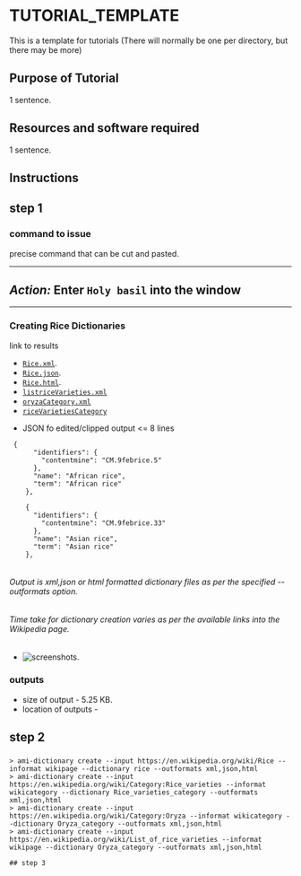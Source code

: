 # TUTORIAL_TEMPLATE

This is a template for tutorials (There will normally be one per directory, but there may be more)

## Purpose of Tutorial

1 sentence.

## Resources and software required

1 sentence.

## Instructions

## step 1
### command to issue

precise command that can be cut and pasted.

---
*Action:* Enter `Holy basil` into the window
---
---

  

### Creating Rice Dictionaries 
link to results
* [`Rice.xml`](https://github.com/petermr/tigr2ess/blob/master/crops/rice/Rice.xml). 
* [`Rice.json`](https://github.com/petermr/tigr2ess/blob/master/crops/rice/Rice.xml).
* [`Rice.html`](https://github.com/petermr/tigr2ess/blob/master/crops/rice/Rice.html).
* [`listriceVarieties.xml`](https://github.com/petermr/tigr2ess/blob/master/crops/rice/listriceVarieties.xml)
* [`oryzaCategory.xml`](https://github.com/petermr/tigr2ess/blob/master/crops/rice/oryzaCategory.xml)
* [`riceVarietiesCategory`](https://github.com/petermr/tigr2ess/blob/master/crops/rice/riceVarietiesCategory.xml)

- JSON fo edited/clipped output <= 8 lines
```
 {
      "identifiers": {
        "contentmine": "CM.9febrice.5"
      },
      "name": "African rice",
      "term": "African rice"
    },
   
    {
      "identifiers": {
        "contentmine": "CM.9febrice.33"
      },
      "name": "Asian rice",
      "term": "Asian rice"
    },
    
 ```
 
 ###### Output is xml,json or html formatted dictionary files as per the specified --outformats option.
 ###### Time take for dictionary creation varies as per the available links into the Wikipedia page.
 
 
 * ![screenshots](https://github.com/petermr/tigr2ess/blob/master/crops/rice/ricejson.png).
 

### outputs
* size of output - 5.25 KB.
* location of outputs - 


## step 2
###
```
> ami-dictionary create --input https://en.wikipedia.org/wiki/Rice --informat wikipage --dictionary rice --outformats xml,json,html
> ami-dictionary create --input https://en.wikipedia.org/wiki/Category:Rice_varieties --informat wikicategory --dictionary Rice_varieties_category --outformats xml,json,html
> ami-dictionary create --input https://en.wikipedia.org/wiki/Category:Oryza --informat wikicategory --dictionary Oryza_category --outformats xml,json,html
> ami-dictionary create --input https://en.wikipedia.org/wiki/List_of_rice_varieties --informat wikipage --dictionary Oryza_category --outformats xml,json,html

## step 3
